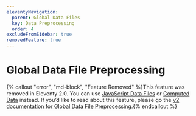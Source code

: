 ```yaml
---
eleventyNavigation:
  parent: Global Data Files
  key: Data Preprocessing
  order: 4
excludeFromSidebar: true
removedFeature: true
---
```


# Global Data File Preprocessing

{% callout "error", "md-block", "Feature Removed" %}This feature was removed in Eleventy 2.0. You can use <a href="/docs/data-js/">JavaScript Data Files</a> or <a href="/docs/data-computed/">Computed Data</a> instead. If you’d like to read about this feature, please go the <a href="https://v2.11ty.dev/docs/data-preprocessing/">v2 documentation for Global Data File Preprocessing</a>.{% endcallout %}
